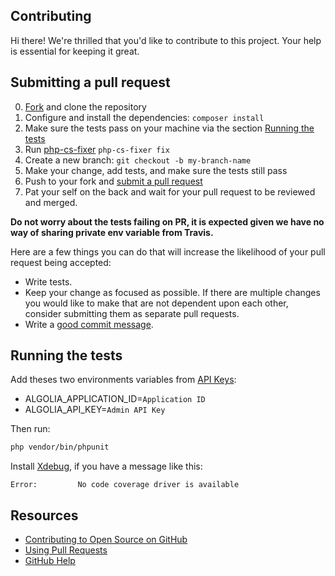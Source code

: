 ## Contributing

Hi there! We're thrilled that you'd like to contribute to this project.
Your help is essential for keeping it great.

## Submitting a pull request

0. [Fork](https://github.com/algolia/algoliasearch-client-php/fork) and clone the repository
0. Configure and install the dependencies: `composer install`
0. Make sure the tests pass on your machine via the section [Running the tests](#running-the-tests)
0. Run [php-cs-fixer](https://github.com/FriendsOfPHP/PHP-CS-Fixer#installation) `php-cs-fixer fix`
0. Create a new branch: `git checkout -b my-branch-name`
0. Make your change, add tests, and make sure the tests still pass
0. Push to your fork and [submit a pull request](https://github.com/algolia/algoliasearch-client-php/compare)
0. Pat your self on the back and wait for your pull request to be reviewed and merged.

__Do not worry about the tests failing on PR, it is expected given we have no way of sharing private env variable from Travis.__

Here are a few things you can do that will increase the likelihood of your pull request being accepted:

- Write tests.
- Keep your change as focused as possible. If there are multiple changes you would like to make that are not dependent upon each other, consider submitting them as separate pull requests.
- Write a [good commit message](http://tbaggery.com/2008/04/19/a-note-about-git-commit-messages.html).

## Running the tests

Add theses two environments variables from [API Keys](https://www.algolia.com/api-keys):

* ALGOLIA_APPLICATION_ID=`Application ID`
* ALGOLIA_API_KEY=`Admin API Key`

Then run:

```bash
php vendor/bin/phpunit
```

Install [Xdebug](https://xdebug.org/), if you have a message like this:

```
Error:         No code coverage driver is available
```

## Resources

- [Contributing to Open Source on GitHub](https://guides.github.com/activities/contributing-to-open-source/)
- [Using Pull Requests](https://help.github.com/articles/using-pull-requests/)
- [GitHub Help](https://help.github.com)
